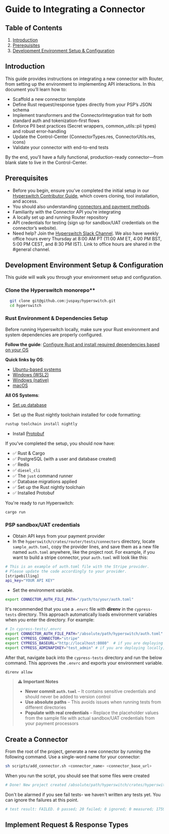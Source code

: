 # Guide to Integrating a Connector

## Table of Contents

1. [Introduction](#introduction)
2. [Prerequisites](#prerequisites)
3. [Development Environment Setup & Configuration](#development-environment-setup--configuration)

## Introduction

This guide provides instructions on integrating a new connector with Router, from setting up the environment to implementing API interactions. In this document you’ll learn how to:

* Scaffold a new connector template
* Define Rust request/response types directly from your PSP’s JSON schema
* Implement transformers and the ConnectorIntegration trait for both standard auth and tokenization-first flows
* Enforce PII best practices (Secret wrappers, common\_utils::pii types) and robust error-handling
* Update the Control-Center (ConnectorTypes.res, ConnectorUtils.res, icons)
* Validate your connector with end-to-end tests

By the end, you’ll have a fully functional, production-ready connector—from blank slate to live in the Control-Center.

## Prerequisites

* Before you begin, ensure you’ve completed the initial setup in our [Hyperswitch Contributor Guide](https://github.com/juspay/hyperswitch/blob/main/CONTRIBUTING.md), which covers cloning, tool installation, and access.
* You should also understanding [connectors and payment methods](https://hyperswitch.io/pm-list).
* Familiarity with the Connector API you’re integrating
* A locally set up and running Router repository
* API credentials for testing (sign up for sandbox/UAT credentials on the connector’s website).
* Need help? Join the [Hyperswitch Slack Channel](https://join.slack.com/t/hyperswitch-io/shared_invite/zt-39d4w0043-CgAyb75Kn0YldNyZpd8hWA). We also have weekly office hours every Thursday at 8:00 AM PT (11:00 AM ET, 4:00 PM BST, 5:00 PM CEST, and 8:30 PM IST). Link to office hours are shared in the #general channel.

## Development Environment Setup & Configuration

This guide will walk you through your environment setup and configuration.

### Clone the Hyperswitch monorepo\*\*

```bash
  git clone git@github.com:juspay/hyperswitch.git
  cd hyperswitch
```

### Rust Environment & Dependencies Setup

Before running Hyperswitch locally, make sure your Rust environment and system dependencies are properly configured.

**Follow the guide**:
[Configure Rust and install required dependencies based on your OS](https://github.com/juspay/hyperswitch/blob/main/docs/try_local_system.md#set-up-a-rust-environment-and-other-dependencies)

**Quick links by OS**:

* [Ubuntu-based systems](https://github.com/juspay/hyperswitch/blob/main/docs/try_local_system.md#set-up-dependencies-on-ubuntu-based-systems)
* [Windows (WSL2)](https://github.com/juspay/hyperswitch/blob/main/docs/try_local_system.md#set-up-dependencies-on-windows-ubuntu-on-wsl2)
* [Windows (native)](https://github.com/juspay/hyperswitch/blob/main/docs/try_local_system.md#set-up-dependencies-on-windows)
* [macOS](https://github.com/juspay/hyperswitch/blob/main/docs/try_local_system.md#set-up-dependencies-on-macos)

**All OS Systems**:

* [Set up database](https://github.com/juspay/hyperswitch/blob/main/docs/try_local_system.md#set-up-the-database)

* Set up the Rust nightly toolchain installed for code formatting:

```bash
rustup toolchain install nightly
```

* Install [Protobuf](https://protobuf.dev/installation/)

If you've completed the setup, you should now have:

* ✅ Rust & Cargo
* ✅ PostgreSQL (with a user and database created)
* ✅ Redis
* ✅ `diesel_cli`
* ✅ The `just` command runner
* ✅ Database migrations applied
* ✅ Set up the Rust nightly toolchain
* ✅ Installed Protobuf

You're ready to run Hyperswitch:

```bash
cargo run
```

### PSP sandbox/UAT credentials

* Obtain API keys from your payment provider
* In the `hyperswitch/crates/router/tests/connectors` directory, locate `sample_auth.toml`, copy the provider lines, and save them as a new file named `auth.toml` anywhere, like the project root. For example, if you want to build a stripe connector, your `auth.toml` will look like this:

```bash
# This is an example of auth.toml file with the Stripe provider.
# Please update the code accordingly to your provider.
[stripebilling]
api_key="YOUR API KEY"
```

* Set the environment variable.

```bash
export CONNECTOR_AUTH_FILE_PATH="/path/to/your/auth.toml"
```

It's recommended that you use a `.envrc` file with **direnv** in the `cypress-tests` directory. This approach automatically loads environment variables when you enter the directory. For example:

```bash
# In cypress-tests/.envrc  
export CONNECTOR_AUTH_FILE_PATH="/absolute/path/hyperswitch/auth.toml"  
export CYPRESS_CONNECTOR="stripe"  
export CYPRESS_BASEURL="http://localhost:8080"  # if you are deploying locally
export CYPRESS_ADMINAPIKEY="test_admin" # if you are deploying locally; see [link] for more details.
```

After that, navigate back into the `cypress-tests` directory and run the below command. This approves the `.envrc` and exports your environment variable.

```bash
direnv allow
```

> **⚠️ Important Notes**
>
> * **Never commit `auth.toml`** – It contains sensitive credentials and should never be added to version control
> * **Use absolute paths** – This avoids issues when running tests from different directories
> * **Populate with real credentials** – Replace the placeholder values from the sample file with actual sandbox/UAT credentials from your payment processors

## Create a Connector
From the root of the project, generate a new connector by running the following command. Use a single-word name for your connector:

```bash
sh scripts/add_connector.sh <connector_name> <connector_base_url>
```
When you run the script, you should see that some files were created
```bash
# Done! New project created /absolute/path/hyperswitch/crates/hyperswitch_connectors/src/connectors/connectorname
```

Don't be alarmed if you see fail tests- we haven't written any tests yet. You can ignore the failures at this point.
```bash
# test result: FAILED. 0 passed; 20 failed; 0 ignored; 0 measured; 1759 filtered out; finished in 0.10s
```

## Implement Request & Response Types



